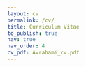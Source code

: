 ```yaml
---
layout: cv
permalink: /cv/
title: Curriculum Vitae
to_publish: true
nav: true
nav_order: 4
cv_pdf: Avrahami_cv.pdf
---
```

